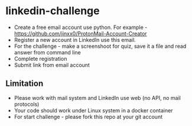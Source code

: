 # linkedin-challenge

* Create a free email account use python. For example - https://github.com/jinxx0/ProtonMail-Account-Creator
* Register a new account in LinkedIn use this email.
* For the challenge - make a screenshoot for quiz, save it a file and read answer from command line
* Complete registration
* Submit link from email account

## Limitation

* Please work with mail system and LinkedIn use web (no API, no mail protocols)
* Your code should work under Linux system in a docker container
* For start challenge - please fork this repo at your git account




